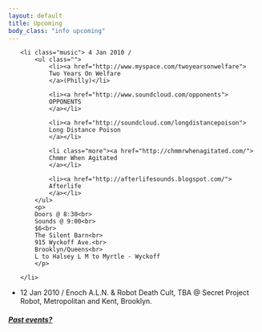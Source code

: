 ```yaml
---
layout: default
title: Upcoming 
body_class: "info upcoming"
---
```

<ul class="classed root">

    <li class="music"> 4 Jan 2010 /
        <ul class="">
            <li><a href="http://www.myspace.com/twoyearsonwelfare">
            Two Years On Welfare 
            </a>(Philly)</li>

            <li><a href="http://www.soundcloud.com/opponents">
            OPPONENTS 
            </a></li>

            <li><a href="http://soundcloud.com/longdistancepoison">
            Long Distance Poison
            </a></li>

            <li class="more"><a href="http://chmmrwhenagitated.com/">
            Chmmr When Agitated
            </a></li>

            <li><a href="http://afterlifesounds.blogspot.com/">
            Afterlife
            </a></li>
        </ul>
        <p>
        Doors @ 8:30<br>
        Sounds @ 9:00<br>
        $6<br>
        The Silent Barn<br>
        915 Wyckoff Ave.<br>
        Brooklyn/Queens<br>
        L to Halsey L M to Myrtle - Wyckoff
        </p>

    </li>
   <li class="music&amp;video">12 Jan 2010 /
   <span class="more">Enoch A.L.N.</span> &amp; Robot Death Cult, TBA
        @ Secret Project Robot,
        Metropolitan and Kent, Brooklyn.
    </li>
</ul>
<h5><a href="chronology.html">Past events?</a></h5>
